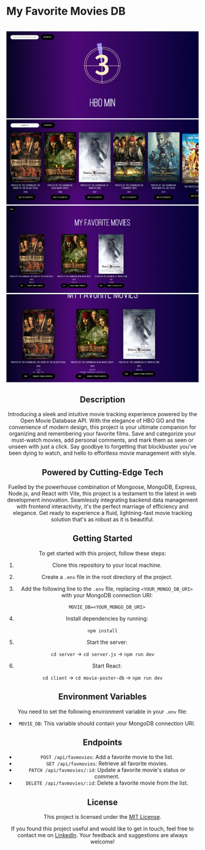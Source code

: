 # My Favorite Movies DB

<div align="center">
  <br />
    <a href="https://github.com/igirb/my-fav-movies-db/blob/main/assets/moviedb_1.png">
      <img src="https://github.com/igirb/my-fav-movies-db/blob/main/assets/moviedb_1.png" alt="Project Banner">
    </a>
  <a href="https://github.com/igirb/my-fav-movies-db/blob/main/assets/moviedb_2.png">
      <img src="https://github.com/igirb/my-fav-movies-db/blob/main/assets/moviedb_2.png" alt="Project Banner">
    </a>
  <a href="https://github.com/igirb/my-fav-movies-db/blob/main/assets/moviedb_3.png">
      <img src="https://github.com/igirb/my-fav-movies-db/blob/main/assets/moviedb_3.png" alt="Project Banner">
    </a>
  <a href="https://github.com/igirb/my-fav-movies-db/blob/main/assets/moviedb_4.png">
      <img src="https://github.com/igirb/my-fav-movies-db/blob/main/assets/moviedb_4.png" alt="Project Banner">
    </a>
  <br />

## Description

Introducing a sleek and intuitive movie tracking experience powered by the Open Movie Database API. With the elegance of HBO GO and the convenience of modern design, this project is your ultimate companion for organizing and remembering your favorite films. Save and categorize your must-watch movies, add personal comments, and mark them as seen or unseen with just a click. Say goodbye to forgetting that blockbuster you've been dying to watch, and hello to effortless movie management with style.

## Powered by Cutting-Edge Tech

Fuelled by the powerhouse combination of Mongoose, MongoDB, Express, Node.js, and React with Vite, this project is a testament to the latest in web development innovation. Seamlessly integrating backend data management with frontend interactivity, it's the perfect marriage of efficiency and elegance. Get ready to experience a fluid, lightning-fast movie tracking solution that's as robust as it is beautiful.

## Getting Started

To get started with this project, follow these steps:

1. Clone this repository to your local machine.
2. Create a `.env` file in the root directory of the project.
3. Add the following line to the `.env` file, replacing `<YOUR_MONGO_DB_URI>` with your MongoDB connection URI:

   ```plaintext
   MOVIE_DB=<YOUR_MONGO_DB_URI>
   
4. Install dependencies by running:

`npm install`

5. Start the server:

`cd server` -> `cd server.js` -> `npm run dev`

6. Start React:

`cd client` -> `cd movie-poster-db` -> `npm run dev`

## Environment Variables

You need to set the following environment variable in your `.env` file:

- `MOVIE_DB`: This variable should contain your MongoDB connection URI.

## Endpoints

- `POST /api/favmovies`: Add a favorite movie to the list.
- `GET /api/favmovies`: Retrieve all favorite movies.
- `PATCH /api/favmovies/:id`: Update a favorite movie's status or comment.
- `DELETE /api/favmovies/:id`: Delete a favorite movie from the list.

## License

This project is licensed under the [MIT License](https://opensource.org/licenses/MIT).

If you found this project useful and would like to get in touch, feel free to contact me on [LinkedIn](https://www.linkedin.com/in/igirb/). Your feedback and suggestions are always welcome!
